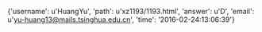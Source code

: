 {'username': u'HuangYu', 'path': u'xz1193/1193.html', 'answer': u'D', 'email': u'yu-huang13@mails.tsinghua.edu.cn', 'time': '2016-02-24:13:06:39'}
